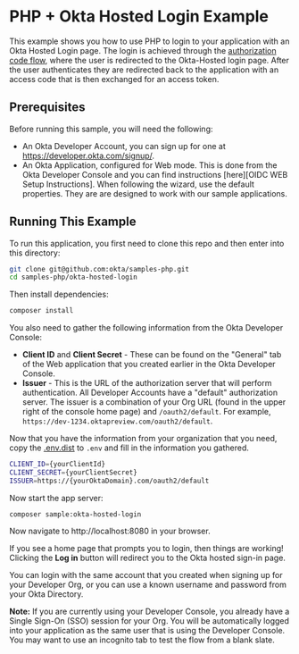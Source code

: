 # PHP + Okta Hosted Login Example
This example shows you how to use PHP to login to your application with an Okta Hosted Login page.  The login is achieved through the [authorization code flow](https://developer.okta.com/authentication-guide/implementing-authentication/auth-code), where the user is redirected to the Okta-Hosted login page.  After the user authenticates they are redirected back to the application with an access code that is then exchanged for an access token.

## Prerequisites

Before running this sample, you will need the following:

* An Okta Developer Account, you can sign up for one at https://developer.okta.com/signup/.
* An Okta Application, configured for Web mode. This is done from the Okta Developer Console and you can find instructions [here][OIDC WEB Setup Instructions].  When following the wizard, use the default properties.  They are are designed to work with our sample applications.

## Running This Example

To run this application, you first need to clone this repo and then enter into this directory:

```bash
git clone git@github.com:okta/samples-php.git
cd samples-php/okta-hosted-login
```

Then install dependencies:

```bash
composer install
```

You also need to gather the following information from the Okta Developer Console:

- **Client ID** and **Client Secret** - These can be found on the "General" tab of the Web application that you created earlier in the Okta Developer Console.
- **Issuer** - This is the URL of the authorization server that will perform authentication.  All Developer Accounts have a "default" authorization server.  The issuer is a combination of your Org URL (found in the upper right of the console home page) and `/oauth2/default`. For example, `https://dev-1234.oktapreview.com/oauth2/default`.

Now that you have the information from your organization that you need, copy the [.env.dist][] to `.env` and fill in the information you gathered.

```bash
CLIENT_ID={yourClientId}
CLIENT_SECRET={yourClientSecret}
ISSUER=https://{yourOktaDomain}.com/oauth2/default

```

Now start the app server:

```
composer sample:okta-hosted-login
```

Now navigate to http://localhost:8080 in your browser.

If you see a home page that prompts you to login, then things are working!  Clicking the **Log in** button will redirect you to the Okta hosted sign-in page.

You can login with the same account that you created when signing up for your Developer Org, or you can use a known username and password from your Okta Directory.

**Note:** If you are currently using your Developer Console, you already have a Single Sign-On (SSO) session for your Org.  You will be automatically logged into your application as the same user that is using the Developer Console.  You may want to use an incognito tab to test the flow from a blank slate.

[.env.dist]: .env.dist
